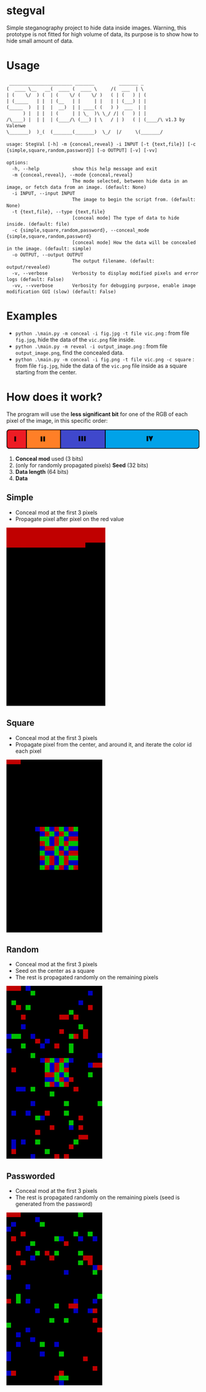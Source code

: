 # stegval
 Simple steganography project to hide data inside images.
 Warning, this prototype is not fitted for high volume of data, its purpose is to show how to hide small amount of data.

# Usage

```
 _______________________ _______         _______ _
(  ____ \__   __(  ____ (  ____ \     /(  ___  | \
| (    \/  ) (  | (    \/ (    \/ )   ( | (   ) | (
| (_____   | |  | (__   | |     | |   | | (___) | |
(_____  )  | |  |  __)  | | ____( (   ) )  ___  | |
      ) |  | |  | (     | | \_  )\ \_/ /| (   ) | |
/\____) |  | |  | (____/\ (___) | \   / | )   ( | (____/\ v1.3 by Valenwe
\_______)  )_(  (_______(_______)  \_/  |/     \(_______/

usage: StegVal [-h] -m {conceal,reveal} -i INPUT [-t {text,file}] [-c {simple,square,random,password}] [-o OUTPUT] [-v] [-vv]

options:
  -h, --help            show this help message and exit
  -m {conceal,reveal}, --mode {conceal,reveal}
                        The mode selected, between hide data in an image, or fetch data from an image. (default: None)
  -i INPUT, --input INPUT
                        The image to begin the script from. (default: None)
  -t {text,file}, --type {text,file}
                        [conceal mode] The type of data to hide inside. (default: file)
  -c {simple,square,random,password}, --conceal_mode {simple,square,random,password}
                        [conceal mode] How the data will be concealed in the image. (default: simple)
  -o OUTPUT, --output OUTPUT
                        The output filename. (default: output/revealed)
  -v, --verbose         Verbosity to display modified pixels and error logs (default: False)
  -vv, --vverbose       Verbosity for debugging purpose, enable image modification GUI (slow) (default: False)
  ```

# Examples

- `python .\main.py -m conceal -i fig.jpg -t file vic.png` : from file `fig.jpg`, hide the data of the `vic.png` file inside.
- `python .\main.py -m reveal -i output_image.png` : from file `output_image.png`, find the concealed data.
- `python .\main.py -m conceal -i fig.png -t file vic.png -c square` : from file `fig.jpg`, hide the data of the `vic.png` file inside as a square starting from the center.

# How does it work?

The program will use the **less significant bit** for one of the RGB of each pixel of the image, in this specific order:

![data](examples/data.png)
1. **Conceal mod** used (3 bits)
2. (only for randomly propagated pixels) **Seed** (32 bits)
3. **Data length** (64 bits)
4. **Data**

## Simple
- Conceal mod at the first 3 pixels
- Propagate pixel after pixel on the red value

![passworded](examples/simple.png)

## Square
- Conceal mod at the first 3 pixels
- Propagate pixel from the center, and around it, and iterate the color id each pixel

![passworded](examples/square.png)

## Random

- Conceal mod at the first 3 pixels
- Seed on the center as a square
- The rest is propagated randomly on the remaining pixels

![random](examples/random.png)

## Passworded

- Conceal mod at the first 3 pixels
- The rest is propagated randomly on the remaining pixels (seed is generated from the password)

![passworded](examples/password.png)

